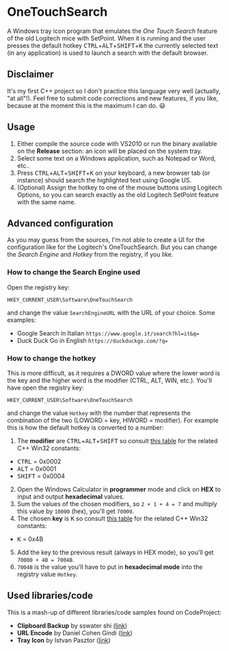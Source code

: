 # OneTouchSearch
A Windows tray icon program that emulates the *One Touch Search* feature of the old Logitech mice with SetPoint.
When it is running and the user presses the default hotkey <kbd>CTRL</kbd>+<kbd>ALT</kbd>+<kbd>SHIFT</kbd>+<kbd>K</kbd> the currently selected text (in any application) is used to launch a search with the default browser.

## Disclaimer
It's my first C++ project so I don't practice this language very well (actually, "at all"!). Feel free to submit code corrections and new features, if you like, because at the moment this is the maximum I can do. :smiley:

## Usage
1. Either compile the source code with VS2010 or run the binary available on the **Release** section: an icon will be placed on the system tray.
2. Select some text on a Windows application, such as Notepad or Word, etc..
3. Press <kbd>CTRL</kbd>+<kbd>ALT</kbd>+<kbd>SHIFT</kbd>+<kbd>K</kbd> on your keyboard, a new browser tab (or instance) should search the highlighted text using Google US.
4. (Optional) Assign the hotkey to one of the mouse buttons using Logitech Options, so you can search exactly as the old Logitech SetPoint feature with the same name.

## Advanced configuration
As you may guess from the sources, I'm not able to create a UI for the configuration like for the Logitech's OneTouchSearch. But you can change the *Search Engine* and *Hotkey* from the registry, if you like.

### How to change the Search Engine used
Open the registry key:

`HKEY_CURRENT_USER\Software\OneTouchSearch`

and change the value `SearchEngineURL` with the URL of your choice. Some examples:
* Google Search in Italian
  `https://www.google.it/search?hl=it&q=`
* Duck Duck Go in English
  `https://duckduckgo.com/?q=`

### How to change the hotkey
This is more difficult, as it requires a DWORD value where the lower word is the key and the higher word is the modifier (CTRL, ALT, WIN, etc.). You'll have open the registry key:

`HKEY_CURRENT_USER\Software\OneTouchSearch`

and change the value `Hotkey` with the number that represents the combination of the two (LOWORD = key, HIWORD = modifier). For example this is how the default hotkey is converted to a number:
1. The **modifier** are <kbd>CTRL</kbd>+<kbd>ALT</kbd>+<kbd>SHIFT</kbd> so consult [this table](https://docs.microsoft.com/en-us/windows/win32/inputdev/wm-hotkey#parameters) for the related C++ Win32 constants:
  * <kbd>CTRL</kbd> = 0x0002
  * <kbd>ALT</kbd> = 0x0001
  * <kbd>SHIFT</kbd> = 0x0004
2. Open the Windows Calculator in **programmer** mode and click on **HEX** to input and output **hexadecimal** values.
3. Sum the values of the chosen modifiers, so `2 + 1 + 4 = 7` and multiply this value by `10000` (hex), you'll get `70000`.
4. The chosen **key** is <kbd>K</kbd> so consult [this table](https://docs.microsoft.com/en-us/windows/win32/inputdev/virtual-key-codes) for the related C++ Win32 constants:
  * <kbd>K</kbd> = 0x4B
5. Add the key to the previous result (always in HEX mode), so you'll get `70000 + 4B = 7004B`.
6. `7004B` is the value you'll have to put in **hexadecimal mode** into the registry value `Hotkey`.

## Used libraries/code
This is a mash-up of different libraries/code samples found on CodeProject:
* **Clipboard Backup** by sswater shi ([link](https://www.codeproject.com/Articles/11372/Clipboard-backup-Visual-C))
* **URL Encode** by Daniel Cohen Gindi ([link](https://www.codeproject.com/Articles/19629/How-to-Encode-Decode-URLs-to-the-UTF8-Format-with))
* **Tray Icon** by Istvan Pasztor ([link](https://www.codeproject.com/Articles/127791/A-simple-and-easy-to-use-trayicon))

